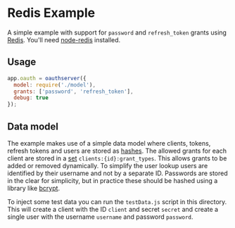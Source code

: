 # Redis Example

A simple example with support for `password` and `refresh_token` grants using [Redis](http://redis.io/). You'll need [node-redis](https://github.com/mranney/node_redis) installed.

## Usage

```js
app.oauth = oauthserver({
  model: require('./model'),
  grants: ['password', 'refresh_token'],
  debug: true
});
```

## Data model

The example makes use of a simple data model where clients, tokens, refresh tokens and users are stored as [hashes](http://redis.io/topics/data-types#hashes). The allowed grants for each client are stored in a [set](http://redis.io/topics/data-types#sets) `clients:{id}:grant_types`. This allows grants to be added or removed dynamically. To simplify the user lookup users are identified by their username and not by a separate ID. Passwords are stored in the clear for simplicity, but in practice these should be hashed using a library like [bcrypt](https://github.com/ncb000gt/node.bcrypt.js).

To inject some test data you can run the `testData.js` script in this directory. This will create a client with the ID `client` and secret `secret` and create a single user with the username `username` and password `password`.